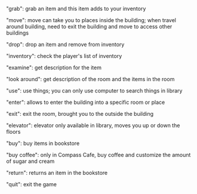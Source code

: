 "grab": grab an item and this item adds to your inventory

"move": move can take you to places inside the building; when travel around building, need to exit the building and move to access other buildings
                    
"drop": drop an item and remove from inventory
                    
"inventory": check the player's list of inventory
                    
"examine": get description for the item
                   
"look around": get description of the room and the items in the room
                   
"use": use things; you can only use computer to search things in library
                    
"enter": allows to enter the building into a specific room or place
                    
"exit": exit the room, brought you to the outside the building 
                    
"elevator": elevator only available in library, moves you up or down the floors
                    
"buy": buy items in bookstore 
                   
"buy coffee": only in Compass Cafe, buy coffee and customize the amount of sugar and cream
                   
"return": returns an item in the bookstore
                   
"quit": exit the game
                   
